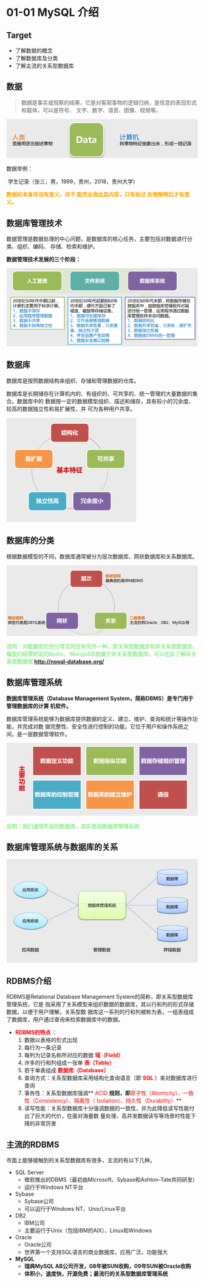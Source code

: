 # 01-01 MySQL 介绍

## Target

- 了解数据的概念
- 了解数据库及分类
- 了解主流的关系型数据库

## 数据

> 数据是事实或观察的结果，它是对客观事物的逻辑归纳，是信息的表现形式和载体，可以是符号、 文字、数字、语音、图像、视频等。

<img src="Resources/00.png" style="zoom:80%;" />

数据举例：

​	学生记录（张三，男，1999，贵州，2018，贵州大学）

**<font color="orange">数据的本身并没有意义，并不 能完全表达其内容，只有经过 处理解释后才有意义。</font>**

## 数据库管理技术

数据管理是数据处理的中心问题，是数据库的核心任务，主要包括对数据进行分类、组织、编码、 存储、检索和维护。

**数据管理技术发展的三个阶段：**

<img src="Resources/01.png" style="zoom:80%;" />

## 数据库

数据库是按照数据结构来组织、存储和管理数据的仓库。 

数据库是长期储存在计算机内的、有组织的、可共享的、统一管理的大量数据的集合。数据库中的 数据按一定的数据模型组织、描述和储存，具有较小的冗余度、较高的数据独立性和易扩展性，并 可为各种用户共享。

<img src="Resources/02.png" style="zoom:80%;" />

## 数据库的分类

根据数据模型的不同，数据库通常被分为层次数据库、网状数据库和关系数据库。

<img src="Resources/03.png" style="zoom:80%;" />

**<font color="lightgreen">说明：对数据库的划分常见的还有另外一种，即关系型数据库和非关系型数据库。像我们经常听说的Redis、 MongoDB就属于非关系型数据库。可以在此了解非关系型数据库 http://nosql-database.org/</font>**

## 数据库管理系统

**数据库管理系统（Database Management System，简称DBMS）是专门用于管理数据库的计算 机软件。**

数据库管理系统能够为数据库提供数据的定义、建立、维护、查询和统计等操作功能，并完成对数 据完整性、安全性进行控制的功能，它位于用户和操作系统之间，是一层数据管理软件。

<img src="Resources/04.png" style="zoom:80%;" />

**<font color="lightgreen">说明：我们通常所说的数据库，其实是指数据库管理系统.</font>**

## 数据库管理系统与数据库的关系

<img src="Resources/05.png" style="zoom:80%;" />

## RDBMS介绍

RDBMS是Relational Database Management System的简称，即关系型数据库管理系统，它是 指采用了关系模型来组织数据的数据库，其以行和列的形式存储数据，以便于用户理解，关系型数 据库这一系列的行和列被称为表，一组表组成了数据库，用户通过查询来检索数据库中的数据。

- **<font color="red"> RDBMS的特点 </font>**：
  1. 数据以表格的形式出现 
  2. 每行为一条记录
  3.  每列为记录名称所对应的数据 **<font color="red">域（Field）</font>** 
  4. 许多的行和列组成一张单 **<font color="red"> 表（Table）</font>** 
  5. 若干单表组成 **<font color="red"> 数据库（Database）</font>** 
  6. 查询方式：关系型数据库采用结构化查询语言（即 **<font color="red"> SQL </font>**）来对数据库进行查询 
  7. 事务性：关系型数据库强调**<font color="red"> ACID </font>**规则，即**<font color="red">原子性（Atomicity）、一致性（Consistency）、隔离性（ Isolation）、持久性（Durability）</font>**
  8. 读写性能：关系型数据库十分强调数据的一致性，并为此降低读写性能付出了巨大的代价，在面对海量数 量处理、高并发数据读写等场景时性能下降的非常厉害 

## 主流的RDBMS

市面上能够接触到的关系型数据库有很多，主流的有以下几种。

- SQL Server
  - 微软推出的DBMS（最初由Microsoft、Sybase和Ashton-Tate共同研发）
  - 运行于Windows NT平台
- Sybase
  - Sybase公司 
  - 可以运行于Windows NT、Unix/Linux平台
- DB2
  - IBM公司 
  - 主要运行于Unix（包括IBM的AIX）、Linux和Windows
- Oracle
  - Oracle公司 
  - 世界第一个支持SQL语言的商业数据库，应用广泛，功能强大
- **MySQL**
  - **瑞典MySQL AB公司开发，08年被SUN收购，09年SUN被Oracle收购** 
  - **体积小，速度快，开源免费；最流行的关系型数据库管理系统**



